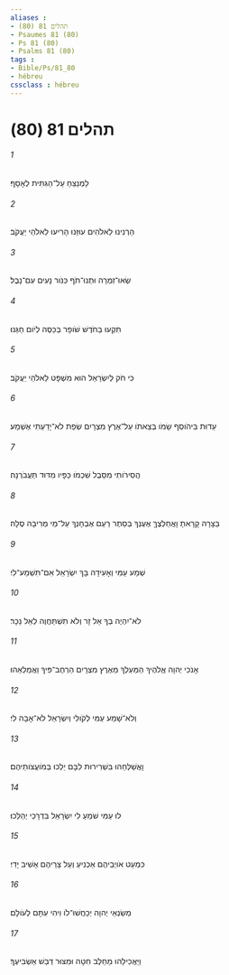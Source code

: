 ```yaml
---
aliases : 
- תהלים 81 (80)
- Psaumes 81 (80)
- Ps 81 (80)
- Psalms 81 (80)
tags : 
- Bible/Ps/81_80
- hébreu
cssclass : hébreu
---
```


# תהלים 81 (80)

###### 1
לַמְנַצֵּחַ עַל־הַגִּתִּית לְאָסָף׃
###### 2
הַרְנִינוּ לֵאלֹהִים עוּזֵּנוּ הָרִיעוּ לֵאלֹהֵי יַעֲקֹב׃
###### 3
שְׂאוּ־זִמְרָה וּתְנוּ־תֹף כִּנֹּור נָעִים עִם־נָבֶל׃
###### 4
תִּקְעוּ בַחֹדֶשׁ שֹׁופָר בַּכֵּסֶה לְיֹום חַגֵּנוּ׃
###### 5
כִּי חֹק לְיִשְׂרָאֵל הוּא מִשְׁפָּט לֵאלֹהֵי יַעֲקֹב׃
###### 6
עֵדוּת בִּיהֹוסֵף שָׂמֹו בְּצֵאתֹו עַל־אֶרֶץ מִצְרָיִם שְׂפַת לֹא־יָדַעְתִּי אֶשְׁמָע׃
###### 7
הֲסִירֹותִי מִסֵּבֶל שִׁכְמֹו כַּפָּיו מִדּוּד תַּעֲבֹרְנָה׃
###### 8
בַּצָּרָה קָרָאתָ וָאֲחַלְּצֶךָּ אֶעֶנְךָ בְּסֵתֶר רַעַם אֶבְחָנְךָ עַל־מֵי מְרִיבָה סֶלָה׃
###### 9
שְׁמַע עַמִּי וְאָעִידָה בָּךְ יִשְׂרָאֵל אִם־תִּשְׁמַע־לִי׃
###### 10
לֹא־יִהְיֶה בְךָ אֵל זָר וְלֹא תִשְׁתַּחֲוֶה לְאֵל נֵכָר׃
###### 11
אָנֹכִי יְהוָה אֱלֹהֶיךָ הַמַּעַלְךָ מֵאֶרֶץ מִצְרָיִם הַרְחֶב־פִּיךָ וַאֲמַלְאֵהוּ׃
###### 12
וְלֹא־שָׁמַע עַמִּי לְקֹולִי וְיִשְׂרָאֵל לֹא־אָבָה לִי׃
###### 13
וָאֲשַׁלְּחֵהוּ בִּשְׁרִירוּת לִבָּם יֵלְכוּ בְּמֹועֲצֹותֵיהֶם׃
###### 14
לוּ עַמִּי שֹׁמֵעַ לִי יִשְׂרָאֵל בִּדְרָכַי יְהַלֵּכוּ׃
###### 15
כִּמְעַט אֹויְבֵיהֶם אַכְנִיעַ וְעַל צָרֵיהֶם אָשִׁיב יָדִי׃
###### 16
מְשַׂנְאֵי יְהוָה יְכַחֲשׁוּ־לֹו וִיהִי עִתָּם לְעֹולָם׃
###### 17
וַיַּאֲכִילֵהוּ מֵחֵלֶב חִטָּה וּמִצּוּר דְּבַשׁ אַשְׂבִּיעֶךָ׃
